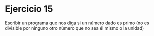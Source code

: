 # Ejercicio 15

Escribir un programa que nos diga si un número dado es primo (no es divisible por ninguno otro número que no sea él mismo o la unidad)
